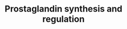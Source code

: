 ---
annotations:
- id: PW:0000156
  parent: classic metabolic pathway
  type: Pathway Ontology
  value: prostaglandin metabolic pathway
authors:
- Nsalomonis
- MaintBot
- Ddigles
- L Dupuis
- Eweitz
description: ''
last-edited: 2021-05-16
organisms:
- Rattus norvegicus
redirect_from:
- /index.php/Pathway:WP303
- /instance/WP303
revision: null
schema-jsonld:
- '@context': https://schema.org/
  '@id': https://wikipathways.github.io/pathways/WP303.html
  '@type': Dataset
  creator:
    '@type': Organization
    name: WikiPathways
  description: ''
  keywords:
  - ANXA8
  - Anxa1
  - Anxa2
  - Anxa3
  - Anxa4
  - Anxa5
  - Anxa6
  - Arachidonic Acid
  - Calcium
  - Cortisol
  - Cyp11a1
  - Edn1
  - Ednra
  - Ednrb
  - Hpgd
  - Hsd11b1
  - Hsd11b2
  - PGE2
  - PGF2a
  - PGI2
  - PTGDR
  - Pla2g4a
  - Prl
  - Progesterone
  - Prostaglandin H2
  - Ptgds
  - Ptger1
  - Ptger2
  - Ptger3
  - Ptger4
  - Ptgfr
  - Ptgir
  - Ptgis
  - Ptgs1
  - Ptgs2
  - S100a10
  - S100a6
  - Scgb1a1
  - TXA2
  - Tbxas1
  license: CC0
  name: Prostaglandin synthesis and regulation
seo: CreativeWork
title: Prostaglandin synthesis and regulation
wpid: WP303
---